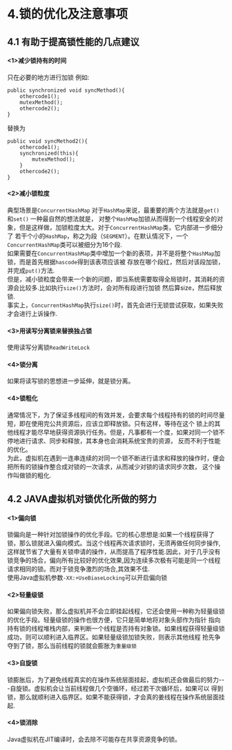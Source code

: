 # 4.锁的优化及注意事项
## 4.1 有助于提高锁性能的几点建议
#### <1>减少锁持有的时间
只在必要的地方进行加锁
例如:<br>
```
public synchronized void syncMethod(){
    othercode1();
    mutexMethod();
    othercode2();
}
```

替换为
```
public void syncMethod2(){
    othercode1();
    synchronized(this){
        mutexMethod();
    }
    othercode2();
}
```
#### <2>减小锁粒度
典型场景是`ConcurrentHashMap` 对于`HashMap`来说，最重要的两个方法就是`get()`和`set()` 一种最自然的想法就是，
对整个`HashMap`加锁从而得到一个线程安全的对象，但是这样做，加锁粒度太大。对于`ConcurrentHashMap`类，它内部进一步细分了
若干个小的`HashMap`，称之为段（`SEGMENT`）。在默认情况下，一个`ConcurrentHashMap`类可以被细分为16个段.<br>
如果需要在`ConcurrentHashMap`类中增加一个新的表项，并不是将整个`HashMap`加锁，而是首先根据`hascode`得到该表项应该被
存放在哪个段红，然后对该段加锁，并完成`put()`方法.<br>
  但是，减小锁粒度会带来一个新的问题，即当系统需要取得全局锁时，其消耗的资源会比较多.比如执行`size()`方法时，会对所有段进行加锁
然后算size，然后释放锁.<br>
事实上，`ConcurrentHashMap`执行`size()`时，首先会进行无锁尝试获取，如果失败才会进行上诉操作.

#### <3>用读写分离锁来替换独占锁
  使用读写分离锁`ReadWriteLock`
  
#### <4>锁分离
  如果将读写锁的思想进一步延伸，就是锁分离。
  
#### <4>锁粗化
  通常情况下，为了保证多线程间的有效并发，会要求每个线程持有的锁的时间尽量短，即在使用完公共资源后，应该立即释放锁。只有这样，等待在这个
锁上的其他线程才能尽早地获得资源执行任务。但是，凡事都有一个度，如果对同一个锁不停地进行请求、同步和释放，其本身也会消耗系统宝贵的资源，
反而不利于性能的优化。<br>
  为此，虚拟机在遇到一连串连续的对同一个锁不断进行请求和释放的操作时，便会把所有的锁操作整合成对锁的一次请求，从而减少对锁的请求同步次数，
这个操作叫做锁的粗化.
  
## 4.2 JAVA虚拟机对锁优化所做的努力
#### <1>偏向锁
  锁偏向是一种针对加锁操作的优化手段。它的核心思想是:如果一个线程获得了锁，那么锁就进入偏向模式。当这个线程再次请求锁时，无须再做任何同步操作,
这样就节省了大量有关锁申请的操作，从而提高了程序性能.因此，对于几乎没有锁竞争的场合，偏向所有比较好的优化效果,因为连续多次极有可能是同一个线程
请求相同的锁。而对于锁竞争激烈的场合,其效果不佳.<br>
  使用Java虚拟机参数`-XX:+UseBiaseLocking`可以开启偏向锁
#### <2>轻量级锁
  如果偏向锁失败，那么虚拟机并不会立即挂起线程，它还会使用一种称为轻量级锁的优化手段。轻量级锁的操作也很方便，它只是简单地将对象头部作为指针
指向持有锁的线程堆栈内部，来判断一个线程是否持有对象锁。如果线程获得轻量级锁成功，则可以顺利进入临界区。如果轻量级锁加锁失败，则表示其他线程
抢先争夺到了锁，那么当前线程的锁就会膨胀为`重量级锁`
#### <3>自旋锁
  锁膨胀后，为了避免线程真实的在操作系统层面挂起，虚拟机还会做最后的努力---自旋锁。虚拟机会让当前线程做几个空循环，经过若干次循环后，如果可以
得到锁，那么就顺利进入临界区。如果不能获得锁，才会真的姜线程在操作系统层面挂起.
#### <4>锁消除
  Java虚拟机在JIT编译时，会去除不可能存在共享资源竞争的锁。